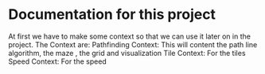 # Documentation for this project

At first we have to make some context so that we can use it later on in the project.
The Context are:
Pathfinding Context: This will content the path line algorithm, the maze , the grid and visualization
Tile Context: For the tiles
Speed Context: For the speed
